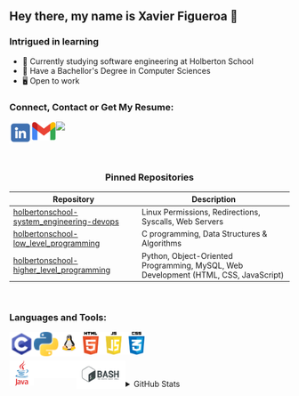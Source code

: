 ## Hey there, my name is Xavier Figueroa 👋

### Intrigued in learning

- 🌱 Currently studying software engineering at Holberton School
- 🔭 Have a Bachellor's Degree in Computer Sciences
- :desktop_computer: Open to work

### Connect, Contact or Get My Resume:


[<img align="left" alt="xefigueroa | LinkedIn" width="40px" src="/images/linkedinicon.png" />][linkedin]
[<a href="mailto:x.e.figueroa@gmail.com"><img align="left" alt="xefigueroa | Gmail" width="44px" src="/images/gmaillogo.png" />][gmail]
<a href="https://github.com/xefigueroa/xefigueroa/blob/main/Resume_Xavier_Figueroa_2021_format2.pdf"><img src="https://img.shields.io/badge/RESUME-8B0000?style=for-the-badge"></a>
  
<br />
<br />

<h3 align="center">Pinned Repositories</h3>

| Repository | Description |
| --- | --- |
| [ holbertonschool-system_engineering-devops](https://github.com/xefigueroa/holberton-system_engineering-devops) | Linux Permissions, Redirections, Syscalls, Web Servers |
| [ holbertonschool-low_level_programming](https://github.com/xefigueroa/holbertonschool-low_level_programming) | C programming, Data Structures & Algorithms |
| [ holbertonschool-higher_level_programming](https://github.com/xefigueroa/holbertonschool-higher_level_programming) | Python, Object-Oriented Programming, MySQL, Web Development (HTML, CSS, JavaScript) |



<br />

### Languages and Tools:

<img align="left" alt="C" width="44px" src="/images/c-programming.png" />
<img align="left" alt="Python" width="44px" src="/images/python.png" />
<img align="left" alt="Python" width="44px" src="/images/linuxlogo.png" />
<img align="left" alt="Python" width="111px" src="/images/weblogo.png" />
<br/>
<br/>
<br/>

<img align="left" alt="Python" width="44px" src="/images/javalogo.png" />
<img align="left" alt="Python" width="77px" src="/images/Git-Logo-White.png" />
<img align="left" alt="Python" width="88px" src="/images/bashlogo.png" />


<br/>
<br/>

<details>
  <summary>GitHub Stats</summary>
  <a><img width="425" align="center" alt="TopLang" src="https://github-readme-stats.vercel.app/api/top-langs/?username=xefigueroa&layout=compact&hide=perl&theme=tokyonight" /></a>
 <br/>
 

</details>

<br />
<br />
<br />



[linkedin]: https://www.linkedin.com/in/xavier-e-figueroa
[Gmail]: 2377@holbertonschool.com

